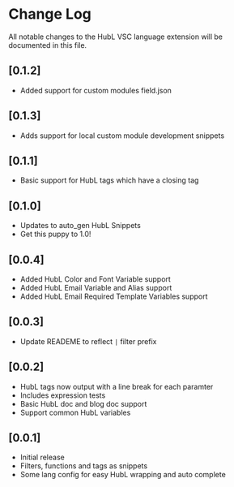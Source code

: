 # Change Log
All notable changes to the HubL VSC language extension will be documented in this file.
## [0.1.2]
- Added support for custom modules field.json

## [0.1.3]
- Adds support for local custom module development snippets

## [0.1.1]
- Basic support for HubL tags which have a closing tag

## [0.1.0]
- Updates to auto_gen HubL Snippets
- Get this puppy to 1.0!

## [0.0.4]
- Added HubL Color and Font Variable support
- Added HubL Email Variable and Alias support
- Added HubL Email Required Template Variables support

## [0.0.3]
- Update READEME to reflect `|` filter prefix

## [0.0.2]
- HubL tags now output with a line break for each paramter
- Includes expression tests
- Basic HubL doc and blog doc support
- Support common HubL variables

## [0.0.1]
- Initial release
- Filters, functions and tags as snippets
- Some lang config for easy HubL wrapping and auto complete